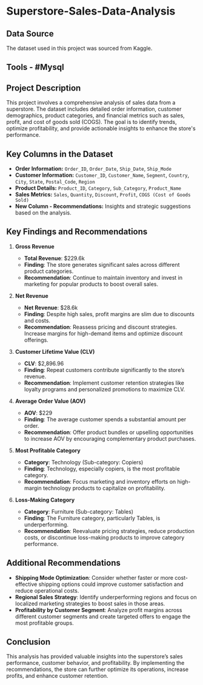 # Superstore-Sales-Data-Analysis

## Data Source
The dataset used in this project was sourced from Kaggle.

## Tools - #Mysql

## Project Description
This project involves a comprehensive analysis of sales data from a superstore. The dataset includes detailed order information, customer demographics, product categories, and financial metrics such as sales, profit, and cost of goods sold (COGS). The goal is to identify trends, optimize profitability, and provide actionable insights to enhance the store's performance.

## Key Columns in the Dataset
- **Order Information:** `Order_ID`, `Order_Date`, `Ship_Date`, `Ship_Mode`
- **Customer Information:** `Customer_ID`, `Customer_Name`, `Segment`, `Country`, `City`, `State`, `Postal_Code`, `Region`
- **Product Details:** `Product_ID`, `Category`, `Sub_Category`, `Product_Name`
- **Sales Metrics:** `Sales`, `Quantity`, `Discount`, `Profit`, `COGS (Cost of Goods Sold)`
- **New Column - Recommendations:** Insights and strategic suggestions based on the analysis.

## Key Findings and Recommendations

1. **Gross Revenue**  
   - **Total Revenue**: $229.6k
   - **Finding**: The store generates significant sales across different product categories.
   - **Recommendation**: Continue to maintain inventory and invest in marketing for popular products to boost overall sales.

2. **Net Revenue**  
   - **Net Revenue**: $28.6k
   - **Finding**: Despite high sales, profit margins are slim due to discounts and costs.
   - **Recommendation**: Reassess pricing and discount strategies. Increase margins for high-demand items and optimize discount offerings.

3. **Customer Lifetime Value (CLV)**  
   - **CLV**: $2,896.96
   - **Finding**: Repeat customers contribute significantly to the store’s revenue.
   - **Recommendation**: Implement customer retention strategies like loyalty programs and personalized promotions to maximize CLV.

4. **Average Order Value (AOV)**  
   - **AOV**: $229
   - **Finding**: The average customer spends a substantial amount per order.
   - **Recommendation**: Offer product bundles or upselling opportunities to increase AOV by encouraging complementary product purchases.

5. **Most Profitable Category**  
   - **Category**: Technology (Sub-category: Copiers)
   - **Finding**: Technology, especially copiers, is the most profitable category.
   - **Recommendation**: Focus marketing and inventory efforts on high-margin technology products to capitalize on profitability.

6. **Loss-Making Category**  
   - **Category**: Furniture (Sub-category: Tables)
   - **Finding**: The Furniture category, particularly Tables, is underperforming.
   - **Recommendation**: Reevaluate pricing strategies, reduce production costs, or discontinue loss-making products to improve category performance.

## Additional Recommendations
- **Shipping Mode Optimization**: Consider whether faster or more cost-effective shipping options could improve customer satisfaction and reduce operational costs.
- **Regional Sales Strategy**: Identify underperforming regions and focus on localized marketing strategies to boost sales in those areas.
- **Profitability by Customer Segment**: Analyze profit margins across different customer segments and create targeted offers to engage the most profitable groups.

## Conclusion
This analysis has provided valuable insights into the superstore’s sales performance, customer behavior, and profitability. By implementing the recommendations, the store can further optimize its operations, increase profits, and enhance customer retention.

